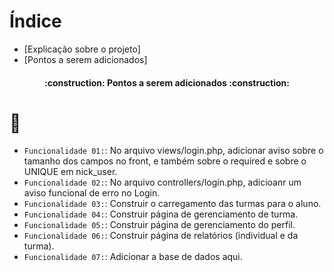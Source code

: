 # Índice

* [Explicação sobre o projeto]
* [Pontos a serem adicionados]


<h4 align='center'>
    :construction: Pontos a serem adicionados :construction:
</h4>

# :hammer: 

- `Funcionalidade 01:`: No arquivo views/login.php, adicionar aviso sobre o tamanho dos campos no front, e também sobre o required e sobre o UNIQUE em nick_user.
- `Funcionalidade 02:`: No arquivo controllers/login.php, adicioanr um aviso funcional de erro no Login.
- `Funcionalidade 03:`: Construir o carregamento das turmas para o aluno.
- `Funcionalidade 04:`: Construir página de gerenciamento de turma.
- `Funcionalidade 05:`: Construir página de gerenciamento do perfil.
- `Funcionalidade 06:`: Construir página de relatórios (individual e da turma).
- `Funcionalidade 07:`: Adicionar a base de dados aqui.